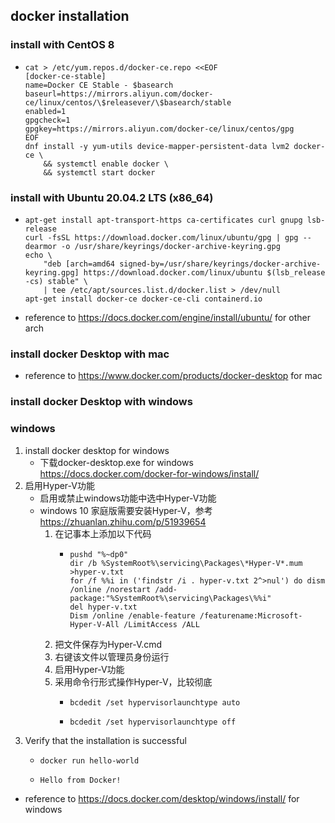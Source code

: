 ## docker installation

### install with CentOS 8

* ```shell
  cat > /etc/yum.repos.d/docker-ce.repo <<EOF
  [docker-ce-stable]
  name=Docker CE Stable - $basearch
  baseurl=https://mirrors.aliyun.com/docker-ce/linux/centos/\$releasever/\$basearch/stable
  enabled=1
  gpgcheck=1
  gpgkey=https://mirrors.aliyun.com/docker-ce/linux/centos/gpg
  EOF
  dnf install -y yum-utils device-mapper-persistent-data lvm2 docker-ce \
      && systemctl enable docker \
      && systemctl start docker
  ```

### install with Ubuntu 20.04.2 LTS (x86_64)

* ```shell
  apt-get install apt-transport-https ca-certificates curl gnupg lsb-release
  curl -fsSL https://download.docker.com/linux/ubuntu/gpg | gpg --dearmor -o /usr/share/keyrings/docker-archive-keyring.gpg
  echo \
      "deb [arch=amd64 signed-by=/usr/share/keyrings/docker-archive-keyring.gpg] https://download.docker.com/linux/ubuntu $(lsb_release -cs) stable" \
      | tee /etc/apt/sources.list.d/docker.list > /dev/null
  apt-get install docker-ce docker-ce-cli containerd.io
  ```
* reference to https://docs.docker.com/engine/install/ubuntu/ for other arch

### install docker Desktop with mac

* reference to https://www.docker.com/products/docker-desktop for mac

### install docker Desktop with windows
### windows
1. install docker desktop for windows
    * 下载docker-desktop.exe for windows https://docs.docker.com/docker-for-windows/install/
2. 启用Hyper-V功能
    * 启用或禁止windows功能中选中Hyper-V功能
    * windows 10 家庭版需要安装Hyper-V，参考 https://zhuanlan.zhihu.com/p/51939654
        1. 在记事本上添加以下代码
            * ```
              pushd "%~dp0"
              dir /b %SystemRoot%\servicing\Packages\*Hyper-V*.mum >hyper-v.txt
              for /f %%i in ('findstr /i . hyper-v.txt 2^>nul') do dism /online /norestart /add-package:"%SystemRoot%\servicing\Packages\%%i"
              del hyper-v.txt
              Dism /online /enable-feature /featurename:Microsoft-Hyper-V-All /LimitAccess /ALL
              ```
        2. 把文件保存为Hyper-V.cmd
        3. 右键该文件以管理员身份运行
        4. 启用Hyper-V功能
        5. 采用命令行形式操作Hyper-V，比较彻底
            * ```
              bcdedit /set hypervisorlaunchtype auto
              ```
            * ```
              bcdedit /set hypervisorlaunchtype off
              ```
3. Verify that the installation is successful
   * ```
     docker run hello-world
     ```
   * ```
     Hello from Docker!
     ```
* reference to https://docs.docker.com/desktop/windows/install/ for windows
